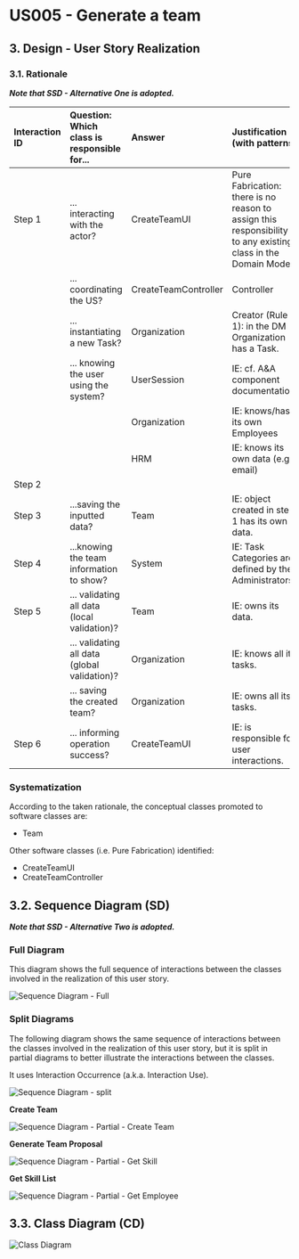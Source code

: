 # US005 - Generate a team

## 3. Design - User Story Realization 

### 3.1. Rationale

_**Note that SSD - Alternative One is adopted.**_

| Interaction ID | Question: Which class is responsible for...   | Answer               | Justification (with patterns)                                                                                 |
|:---------------|:----------------------------------------------|:---------------------|:--------------------------------------------------------------------------------------------------------------|
| Step 1  		     | 	... interacting with the actor?              | CreateTeamUI         | Pure Fabrication: there is no reason to assign this responsibility to any existing class in the Domain Model. |
| 			  	         | 	... coordinating the US?                     | CreateTeamController | Controller                                                                                                    |
| 			  	         | 	... instantiating a new Task?                | Organization         | Creator (Rule 1): in the DM Organization has a Task.                                                          |
| 			  	         | ... knowing the user using the system?        | UserSession          | IE: cf. A&A component documentation.                                                                          |
| 			  	         | 							                                       | Organization         | IE: knows/has its own Employees                                                                               |
| 			  	         | 							                                       | HRM                  | IE: knows its own data (e.g. email)                                                                           |
| Step 2  		     | 							                                       |                      |                                                                                                               |
| Step 3  		     | 	...saving the inputted data?                 | Team                 | IE: object created in step 1 has its own data.                                                                |
| Step 4  		     | 	...knowing the team information to show?     | System               | IE: Task Categories are defined by the Administrators.                                                        |
| Step 5  		     | 	... validating all data (local validation)?  | Team                 | IE: owns its data.                                                                                            | 
| 			  	         | 	... validating all data (global validation)? | Organization         | IE: knows all its tasks.                                                                                      | 
| 			  	         | 	... saving the created team?                 | Organization         | IE: owns all its tasks.                                                                                       | 
| Step 6  		     | 	... informing operation success?             | CreateTeamUI         | IE: is responsible for user interactions.                                                                     | 

### Systematization ##

According to the taken rationale, the conceptual classes promoted to software classes are: 

* Team

Other software classes (i.e. Pure Fabrication) identified: 

* CreateTeamUI  
* CreateTeamController


## 3.2. Sequence Diagram (SD)

_**Note that SSD - Alternative Two is adopted.**_

### Full Diagram

This diagram shows the full sequence of interactions between the classes involved in the realization of this user story.

![Sequence Diagram - Full](svg/us005-sequence-diagram-full.svg)

### Split Diagrams

The following diagram shows the same sequence of interactions between the classes involved in the realization of this user story, but it is split in partial diagrams to better illustrate the interactions between the classes.

It uses Interaction Occurrence (a.k.a. Interaction Use).

![Sequence Diagram - split](svg/us005-sequence-diagram-split.svg)

**Create Team**

![Sequence Diagram - Partial - Create Team](svg/us005-sequence-diagram-partial-create-team.svg)

**Generate Team Proposal**

![Sequence Diagram - Partial - Get Skill](svg/us005-sequence-diagram-partial-team-proposal.svg)

**Get Skill List**

![Sequence Diagram - Partial - Get Employee](svg/us005-sequence-diagram-partial-get-skill-list.svg)


## 3.3. Class Diagram (CD)

![Class Diagram](svg/us005-class-diagram.svg)